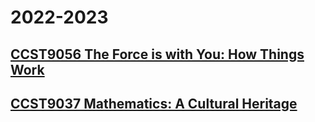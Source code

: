 # 2022-2023
## [CCST9056 The Force is with You: How Things Work](https://commoncore.hku.hk/ccst9056/)
## [CCST9037 Mathematics: A Cultural Heritage](https://commoncore.hku.hk/ccst9037/)
